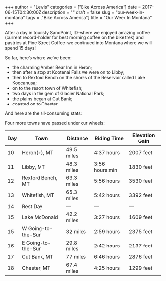 +++
author = "Lewis"
categories = ["Bike Across America"]
date = 2017-06-15T04:30:00Z
description = ""
draft = false
slug = "our-week-in-montana"
tags = ["Bike Across America"]
title = "Our Week In Montana"
+++


After a day in touristy SandPoint, ID–where we enjoyed amazing coffee (current record-holder for best morning coffee on the bike trek) and pastries at Pine Street Coffee–we continued into Montana where we will spend 15 days!

So far, here’s where we’ve been:

- the charming Amber Bear Inn in Heron;
- then after a stop at Kootenai Falls we were on to Libby;
- then to Rexford Bench on the shores of the Reservoir called Lake Koocanusa;
- on to the resort town of Whitefish;
- two days in the gem of Glacier National Park;
- the plains began at Cut Bank;
- coasted on to Chester.

And here are the all-consuming stats:

Four more towns have passed under our wheels:

<table><thead><tr><th>Day</th><th>Town</th><th>Distance</th><th>Riding Time</th><th>Elevation Gain</th></tr></thead><tbody><tr><td>10</td><td>Heron(+), MT</td><td>49.5 miles</td><td>4:37 hours</td><td>2007 feet</td></tr><tr><td>11</td><td>Libby, MT</td><td>48.3 miles</td><td>3:56 hours:min</td><td>1830 feet</td></tr><tr><td>12</td><td>Rexford Bench, MT</td><td>63.3 miles</td><td>5:56 hours</td><td>3530 feet</td></tr><tr><td>13</td><td>Whitefish, MT</td><td>65.3 miles</td><td>5:42 hours</td><td>3392 feet</td></tr><tr><td>14</td><td>Rest Day</td><td>—</td><td>—</td><td>—</td></tr><tr><td>15</td><td>Lake McDonald</td><td>42.2 miles</td><td>3:27 hours</td><td>1609 feet</td></tr><tr><td>15</td><td>W Going-to-the-Sun</td><td>32 miles</td><td>2:59 hours</td><td>2375 feet</td></tr><tr><td>16</td><td>E Going-to-the-Sun</td><td>29.8 miles</td><td>2:42 hours</td><td>2137 feet</td></tr><tr><td>17</td><td>Cut Bank, MT</td><td>77 miles</td><td>6:46 hours</td><td>2876 feet</td></tr><tr><td>18</td><td>Chester, MT</td><td>67.4 miles</td><td>4:25 hours</td><td>1299 feet</td></tr></tbody></table>

